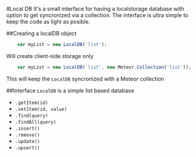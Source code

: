 #Local DB
It's a small interface for having a localstorage database with option to get syncronized via a collection. The interface is ultra simple to keep the code as light as posible.

##Creating a localDB object
```js
    var myList = new LocalDB('list');
```
Will create client-side storage only

```js
    var myList = new LocalDB('list', new Meteor.Collection('list'));
```
This will keep the `LocalDB` syncronized with a Meteor collection

##Interface
`LocalDB` is a simple list based database
* `.getItem(id)`
* `.setItem(id, value)`
* `.find(query)`
* `.findAll(query)`
* `.insert()`
* `.remove()`
* `.update()`
* `.upsert()`

